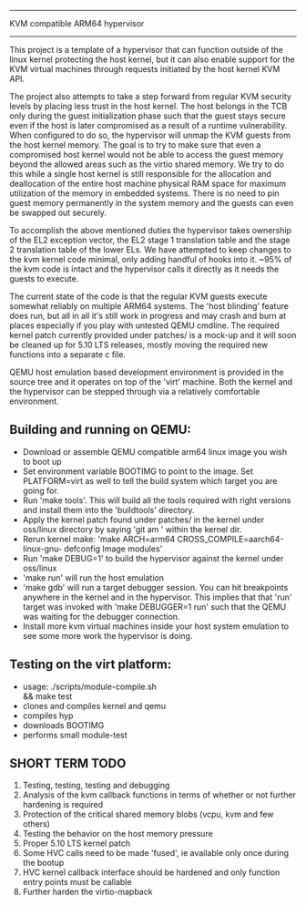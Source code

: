 ******************************************************************************
KVM compatible ARM64 hypervisor
******************************************************************************

This project is a template of a hypervisor that can function outside of the
linux kernel protecting the host kernel, but it can also enable support for
the KVM virtual machines through requests initiated by the host kernel KVM
API.

The project also attempts to take a step forward from regular KVM security
levels by placing less trust in the host kernel. The host belongs in the TCB
only during the guest initialization phase such that the guest stays secure
even if the host is later compromised as a result of a runtime vulnerability.
When configured to do so, the hypervisor will unmap the KVM guests from the
host kernel memory. The goal is to try to make sure that even a compromised
host kernel would not be able to access the guest memory beyond the allowed
areas such as the virtio shared memory. We try to do this while a single
host kernel is still responsible for the allocation and deallocation of the
entire host machine physical RAM space for maximum utilization of the memory
in embedded systems. There is no need to pin guest memory permanently in the
system memory and the guests can even be swapped out securely.

To accomplish the above mentioned duties the hypervisor takes ownership of
the EL2 exception vector, the EL2 stage 1 translation table and the stage 2
translation table of the lower ELs. We have attempted to keep changes to the
kvm kernel code minimal, only adding handful of hooks into it. ~95% of the
kvm code is intact and the hypervisor calls it directly as it needs the
guests to execute.

The current state of the code is that the regular KVM guests execute somewhat
reliably on multiple ARM64 systems. The 'host blinding' feature does run, but
all in all it's still work in progress and may crash and burn at places
especially if you play with untested QEMU cmdline. The required kernel patch
currently provided under patches/ is a mock-up and it will soon be cleaned up
for 5.10 LTS releases, mostly moving the required new functions into a
separate c file.

QEMU host emulation based development environment is provided in the source
tree and it operates on top of the 'virt' machine. Both the kernel and the
hypervisor can be stepped through via a relatively comfortable environment.


Building and running on QEMU:
-----------------------------
- Download or assemble QEMU compatible arm64 linux image you wish to boot up
- Set environment variable BOOTIMG to point to the image. Set PLATFORM=virt
  as well to tell the build system which target you are going for.
- Run 'make tools'. This will build all the tools required with right versions
  and install them into the 'buildtools' directory.
- Apply the kernel patch found under patches/ in the kernel under oss/linux
  directory by saying 'git am <patchfile>' within the kernel dir.
- Rerun kernel make:
  'make ARCH=arm64 CROSS_COMPILE=aarch64-linux-gnu- defconfig Image modules'
- Run 'make DEBUG=1' to build the hypervisor against the kernel under oss/linux
- 'make run' will run the host emulation
- 'make gdb' will run a target debugger session. You can hit breakpoints
  anywhere in the kernel and in the hypervisor. This implies that that 'run'
  target was invoked with 'make DEBUGGER=1 run' such that the QEMU was waiting
  for the debugger connection.
- Install more kvm virtual machines inside your host system emulation to see
  some more work the hypervisor is doing.


Testing on the virt platform:
-------------------------------------
- usage:
  ./scripts/module-compile.sh \
  && make test
- clones and compiles kernel and qemu
- compiles hyp
- downloads BOOTIMG
- performs small module-test


SHORT TERM TODO
----------------
1) Testing, testing, testing and debugging
2) Analysis of the kvm callback functions in terms of whether or not further
   hardening is required
3) Protection of the critical shared memory blobs (vcpu, kvm and few others)
4) Testing the behavior on the host memory pressure
5) Proper 5.10 LTS kernel patch
6) Some HVC calls need to be made 'fused', ie available only once during the
   bootup
7) HVC kernel callback interface should be hardened and only function entry
   points must be callable
8) Further harden the virtio-mapback

